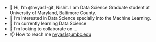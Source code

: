 - 👋 Hi, I’m @nvyas1-git, Nishit. I am Data Science Graduate student at University of Maryland, Baltimore County.
- 👀 I’m interested in Data Science specially into the Machine Learning.
- 🌱 I’m currently learning Data Science
- 💞️ I’m looking to collaborate on ...
- 📫 How to reach me nvyas1@umbc.edu

<!---
nvyas1-git/nvyas1-git is a ✨ special ✨ repository because its `README.md` (this file) appears on your GitHub profile.
You can click the Preview link to take a look at your changes.
--->
